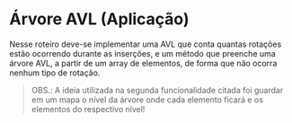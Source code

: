 # Árvore AVL (Aplicação)

Nesse roteiro deve-se implementar uma AVL que conta quantas rotações estão ocorrendo durante as inserções, e um método que preenche uma árvore AVL, a partir de um array de elementos, de forma que não ocorra nenhum tipo de rotação.

>OBS.: A ideia utilizada na segunda funcionalidade citada foi guardar em um mapa o nível da árvore onde cada elemento ficará e os elementos do respectivo nível!